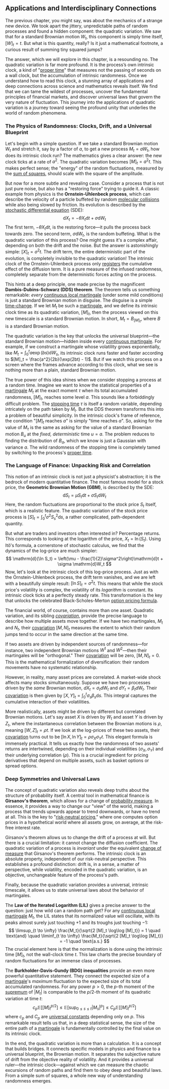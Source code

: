 ## Applications and Interdisciplinary Connections

The previous chapter, you might say, was about the mechanics of a strange new device. We took apart the jittery, unpredictable paths of random processes and found a hidden component: the quadratic variation. We saw that for a standard Brownian motion $W_t$, this component is simply time itself, $[W]_t = t$. But what is this quantity, really? Is it just a mathematical footnote, a curious result of summing tiny squared jumps?

The answer, which we will explore in this chapter, is a resounding no. The quadratic variation is far more profound. It is the process’s own intrinsic clock, a kind of "[proper time](@article_id:191630)" that measures not the passing of seconds on a wall clock, but the accumulation of intrinsic randomness. Once we understand how to read this clock, a stunning array of applications and deep connections across science and mathematics reveals itself. We find that we can tame the wildest of processes, uncover the fundamental principles of financial markets, and discover universal laws that govern the very nature of fluctuation. This journey into the applications of quadratic variation is a journey toward seeing the profound unity that underlies the world of random phenomena.

### The Physics of Randomness: Clocks, Drift, and a Universal Blueprint

Let's begin with a simple question. If we take a standard Brownian motion $W_t$ and stretch it, say by a factor of $a$, to get a new process $M_t = aW_t$, how does its intrinsic clock run? The mathematics gives a clear answer: the new clock ticks at a rate of $a^2$. The quadratic variation becomes $[M]_t = a^2 t$. This makes perfect sense; the "energy" of the random fluctuations, measured by the [sum of squares](@article_id:160555), should scale with the square of the amplitude.

But now for a more subtle and revealing case. Consider a process that is not just pure noise, but also has a "restoring force" trying to guide it. A classic example from physics is the **Ornstein-Uhlenbeck process**, which can describe the velocity of a particle buffeted by random [molecular collisions](@article_id:136840) while also being slowed by friction. Its evolution is described by the [stochastic differential equation](@article_id:139885) (SDE):
$$
\mathrm{d}X_t = -\theta X_t \mathrm{d}t + \sigma \mathrm{d}W_t
$$
The first term, $-\theta X_t \mathrm{d}t$, is the restoring force—it pulls the process back towards zero. The second term, $\sigma \mathrm{d}W_t$, is the random buffeting. What is the quadratic variation of this process? One might guess it's a complex affair, depending on both the drift and the noise. But the answer is astonishingly simple: $[X]_t = \sigma^2 t$. The drift term, the entire deterministic part of the evolution, is completely invisible to the quadratic variation! The intrinsic clock of the Ornstein-Uhlenbeck process only [registers](@article_id:170174) the cumulative effect of the diffusion term. It is a pure measure of the infused randomness, completely separate from the deterministic forces acting on the process.

This hints at a deep principle, one made precise by the magnificent **Dambis-Dubins-Schwarz (DDS) theorem**. The theorem tells us something remarkable: *every* [continuous local martingale](@article_id:188427) (under some mild conditions) is just a standard Brownian motion in disguise. The disguise is a simple [time-change](@article_id:633711). If we let $M_t$ be such a [martingale](@article_id:145542), and we define its intrinsic clock time as its quadratic variation, $[M]_t$, then the process viewed on this new timescale is a standard Brownian motion. In short, $M_t = B_{[M]_t}$, where $B$ is a standard Brownian motion.

The quadratic variation is the key that unlocks the universal blueprint—the standard Brownian motion—hidden inside every [continuous martingale](@article_id:184972). For example, if we construct a martingale whose volatility grows exponentially, like $M_t = \int_0^t a \exp(bs) \mathrm{d}W_s$, its intrinsic clock runs faster and faster according to $[M]_t = \frac{a^2}{2b}(\exp(2bt) - 1)$. But if we watch this process on a screen where the frames advance according to this clock, what we see is nothing more than a plain, standard Brownian motion.

The true power of this idea shines when we consider stopping a process at a random time. Imagine we want to know the statistical properties of a [martingale](@article_id:145542) $M_t$ at the exact moment $\tau$ when its total accumulated randomness, $[M]_t$, reaches some level $a$. This sounds like a forbiddingly difficult problem. The [stopping time](@article_id:269803) $\tau$ is itself a random variable, depending intricately on the path taken by $M_t$. But the DDS theorem transforms this into a problem of beautiful simplicity. In the intrinsic clock's frame of reference, the condition "$[M]_t$ reaches $a$" is simply "time reaches $a$". So, asking for the value of $M_\tau$ is the same as asking for the value of a standard Brownian motion $B_u$ at the *fixed, deterministic* time $u=a$. The problem reduces to finding the distribution of $B_a$, which we know is just a Gaussian with variance $a$. The wild randomness of the stopping time is completely tamed by switching to the process's [proper time](@article_id:191630).

### The Language of Finance: Unpacking Risk and Correlation

This notion of an intrinsic clock is not just a physicist's abstraction; it is the bedrock of modern quantitative finance. The most famous model for a stock price, the **Geometric Brownian Motion (GBM)**, is described by the SDE:
$$
\mathrm{d}S_t = \mu S_t \mathrm{d}t + \sigma S_t \mathrm{d}W_t
$$
Here, the random fluctuations are proportional to the stock price $S_t$ itself, which is a realistic feature. The quadratic variation of the stock price process is $[S]_t = \int_0^t \sigma^2 S_s^2 \mathrm{d}s$, a rather complicated, path-dependent quantity.

But what are traders and investors often interested in? Percentage returns. This corresponds to looking at the logarithm of the price, $X_t = \ln(S_t)$. Using Itô's formula, a cornerstone of stochastic calculus, we find that the dynamics of the log-price are much simpler:
$$
\mathrm{d}(\ln S_t) = \left(\mu - \frac{1}{2}\sigma^2\right)\mathrm{d}t + \sigma \mathrm{d}W_t
$$
Now, let's look at the intrinsic clock of this log-price process. Just as with the Ornstein-Uhlenbeck process, the drift term vanishes, and we are left with a beautifully simple result: $[\ln S]_t = \sigma^2 t$. This means that while the stock price's volatility is complex, the volatility of its *logarithm* is constant. Its intrinsic clock ticks at a perfectly steady rate. This transformation is the key that unlocks the celebrated Black-Scholes-Merton [option pricing formula](@article_id:137870).

The financial world, of course, contains more than one asset. Quadratic variation, and its sibling *[covariation](@article_id:633603)*, provide the precise language to describe how multiple assets move together. If we have two martingales, $M_t$ and $N_t$, their [covariation](@article_id:633603) $[M, N]_t$ measures the extent to which their random jumps tend to occur in the same direction at the same time.

If two assets are driven by independent sources of randomness—for instance, two independent Brownian motions $W^1$ and $W^2$—then their martingales will be "orthogonal." Their [covariation](@article_id:633603) will be zero, $[M, N]_t = 0$. This is the mathematical formalization of diversification: their random movements have no systematic relationship.

However, in reality, many asset prices are correlated. A market-wide shock affects many stocks simultaneously. Suppose we have two processes driven by the *same* Brownian motion, $dX_t = \sigma_t dW_t$ and $dY_t = \beta_t dW_t$. Their [covariation](@article_id:633603) is then given by $[X,Y]_t = \int_0^t \sigma_s \beta_s \mathrm{d}s$. This integral captures the cumulative interaction of their volatilities.

More realistically, assets might be driven by different but correlated Brownian motions. Let's say asset $X$ is driven by $W_t$ and asset $Y$ is driven by $Z_t$, where the instantaneous correlation between the Brownian motions is $\rho$, meaning $[W, Z]_t = \rho t$. If we look at the log-prices of these two assets, their [covariation](@article_id:633603) turns out to be $[\ln X, \ln Y]_t = \rho \sigma_X \sigma_Y t$. This elegant formula is immensely practical. It tells us exactly how the randomness of two assets' returns are intertwined, depending on their individual volatilities ($\sigma_X, \sigma_Y$) and their underlying correlation ($\rho$). This is a crucial ingredient for pricing derivatives that depend on multiple assets, such as basket options or spread options.

### Deep Symmetries and Universal Laws

The concept of quadratic variation also reveals deep truths about the structure of probability itself. A central tool in mathematical finance is **Girsanov's theorem**, which allows for a change of [probability measure](@article_id:190928). In essence, it provides a way to change our "view" of the world, making a process that trends upwards appear to trend downwards, or have no trend at all. This is the key to "[risk-neutral pricing](@article_id:143678)," where one computes option prices in a hypothetical world where all assets grow, on average, at the risk-free interest rate.

Girsanov's theorem allows us to change the drift of a process at will. But there is a crucial limitation: it cannot change the diffusion coefficient. The quadratic variation of a process is *invariant* under the equivalent [change of measure](@article_id:157393) that Girsanov's theorem performs. The intrinsic clock is an absolute property, independent of our risk-neutral perspective. This establishes a profound distinction: drift is, in a sense, a matter of perspective, while volatility, encoded in the quadratic variation, is an objective, unchangeable feature of the process's path.

Finally, because the quadratic variation provides a universal, intrinsic timescale, it allows us to state universal laws about the behavior of martingales.

The **Law of the Iterated Logarithm (LIL)** gives a precise answer to the question: just how wild can a random path get? For any [continuous local martingale](@article_id:188427) $M_t$, the LIL states that its normalized value will oscillate, with its peaks almost surely just touching $+1$ and its troughs just touching $-1$:
$$ \limsup_{t \to \infty} \frac{M_t}{\sqrt{2 [M]_t \log\log [M]_t}} = 1 \quad \text{and} \quad \liminf_{t \to \infty} \frac{M_t}{\sqrt{2 [M]_t \log\log [M]_t}} = -1 \quad \text{a.s.} $$
The crucial element here is that the normalization is done using the intrinsic time $[M]_t$, not the wall-clock time $t$. This law charts the precise boundary of random fluctuations for an immense class of processes.

The **Burkholder-Davis-Gundy (BDG) inequalities** provide an even more powerful quantitative statement. They connect the expected size of a [martingale](@article_id:145542)'s *maximum* fluctuation to the expected size of its total accumulated randomness. For any power $p > 0$, the $p$-th moment of the [supremum](@article_id:140018) of $|M_t|$ is comparable to the $p/2$-th moment of its quadratic variation at time $t$:
$$ c_p \mathbb{E}\left[[M]_t^{p/2}\right] \le \mathbb{E}\left[\sup_{0 \le s \le t} |M_s|^p\right] \le C_p \mathbb{E}\left[[M]_t^{p/2}\right] $$
where $c_p$ and $C_p$ are [universal constants](@article_id:165106) depending only on $p$. This remarkable result tells us that, in a deep statistical sense, the size of the entire path of a [martingale](@article_id:145542) is fundamentally controlled by the final value on its intrinsic clock.

In the end, the quadratic variation is more than a calculation. It is a concept that builds bridges. It connects specific models in physics and finance to a universal blueprint, the Brownian motion. It separates the subjective nature of drift from the objective reality of volatility. And it provides a universal ruler—the intrinsic clock—against which we can measure the chaotic excursions of random paths and find them to obey deep and beautiful laws. From a simple sum of squares, a whole new way of understanding randomness emerges.